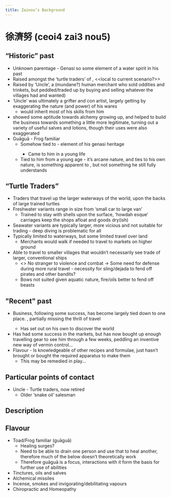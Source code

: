 ```yaml
---
title: Zainou’s Background
---
```


# 徐濟努 (ceoi4 zai3 nou5)

## “Historic” past

- Unknown parentage - Genasi so some element of a water spirit in his past
- Raised amongst the ‘turtle traders’ of <significant waterway of Empire>, <<local to current scenario?>>
- Raised by ‘Uncle’, a (mundane?) human merchant who sold oddities and trinkets, but peddled/traded up by buying and selling whatever the villages had and wanted)
- ‘Uncle’ was ultimately a grifter and con artist, largely getting by exaggerating the nature (and power) of his wares
	- <BOB> would inherit most of his skills from him
- <BOB> showed some aptitude towards alchemy growing up, and helped to build the business towards something a little more legitimate, turning out a variety of useful salves and lotions, though their uses were also exaggerated
- Guāguā - Frog familiar
	- Somehow tied to <BOB> - element of his genasi heritage
		- Came to him in a young life
	- Tied to him from a young age - it’s arcane nature, and ties to his own nature, is something apparent to <BOB>, but not something he still fully understands

## “Turtle Traders”

- Traders that travel up the larger waterways of the world, upon the backs of large trained turtles
- Freshwater variants range in size from ‘small car to large van’
	- Trained to stay with shells upon the surface, ‘howdah esque’ carriages keep the shops afloat and goods dry(ish)
- Seawater variants are typically larger, more vicious and not suitable for trading - deep diving is problematic for all
- Typically limited to waterways, but some limited travel over land
	- Merchants would walk if needed to travel to markets on higher ground
- Able to travel to smaller villages that wouldn’t necessarily see trade of larger, conventional ships
	- <<BOB>> No stranger to violence and combat -> Some need for defense during more rural travel - necessity for sling/dejada to fend off pirates and other bandits?
	- Bows not suited given aquatic nature, fire/oils better to fend off beasts

## "Recent" past

- Business, following some success, has become largely tied down to one place. <BOB>, partially missing the thrill of travel
	- Has set out on his own to discover the world
- Has had some success in the markets, but has now bought up enough travelling gear to see him through a few weeks, peddling an inventive new way of vermin control…
- Flavour - Is knowledgeable of other recipes and formulae, just hasn’t brought or bought the required apparatus to make them
	- This may be remedied in play…

## Particular points of contact
- Uncle - Turtle traders, now retired
	- Older ‘snake oil’ salesman

## Description

## Flavour
- Toad/Frog familiar (guāguā)
	- Healing surges?
	- Need to be able to drain one person and use that to heal another, therefore much of the below doesn’t theoretically work
	- Therefore guāguā is a focus, interactions with it form the basis for further use of <BOBS> abilities
- Tinctures, oils and salves
- Alchemical missiles
- Incense, smokes and invigorating/debilitating vapours
- Chiropractic and Homeopathy
